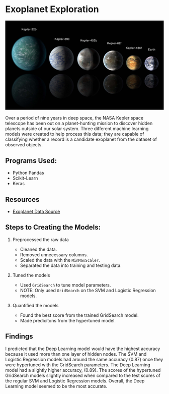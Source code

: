 # Exoplanet Exploration

![exoplanets.jpg](Images/exoplanets.jpg)

Over a period of nine years in deep space, the NASA Kepler space telescope has been out on a planet-hunting mission to discover hidden planets outside of our solar system. Three different  machine learning models were created to help process this data; they are capable of classifying whether a record is a candidate exoplanet from the dataset of observed objects.

## Programs Used:

* Python Pandas
* Scikit-Learn
* Keras

## Resources

* [Exoplanet Data Source](https://www.kaggle.com/nasa/kepler-exoplanet-search-results)

## Steps to Creating the Models:

1. Preprocessed the raw data
    * Cleaned the data.
    * Removed unnecessary columns.
    * Scaled the data with the `MinMaxScaler`.
    * Separated the data into training and testing data.

2. Tuned the models
    * Used `GridSearch` to tune model parameters.
    * NOTE: Only used `GridSearch` on the SVM and Logistic Regression models.

3. Quantified the models
    * Found the best score from the trained GridSearch model.
    * Made predicitons from the hypertuned model.


## Findings
I predicted that the Deep Learning model would have the highest accuracy because it used more than one layer of hidden nodes. The SVM and Logistic Regression models
had around the same accuracy (0.87) once they were hypertuned with the GridSearch parameters. The Deep Learning model had a slightly higher accuracy, (0.89). 
The scores of the hypertuned GridSearch models slightly increased when compared to the test scores of the regular SVM and Logistic Regression models. Overall, the
Deep Learning model seemed to be the most accurate. 




